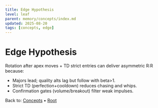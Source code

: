 ```yaml
---
title: Edge Hypothesis
level: leaf
parent: memory/concepts/index.md
updated: 2025-08-20
tags: [concepts, edge]
---
```


# Edge Hypothesis

Rotation after apex moves + TD strict entries can deliver asymmetric R:R because:
- Majors lead; quality alts lag but follow with beta>1.
- Strict TD (perfection+cooldown) reduces chasing and whips.
- Confirmation gates (volume/breakout) filter weak impulses.

Back to: [Concepts](./index.md) • [Root](../memory.md)
